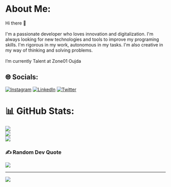 #  About Me:
Hi there 👋<br><br>I'm a passionate developer who loves innovation and digitalization. I'm always looking for new technologies and tools to improve my programing skills. I'm rigorous in my work, autonomous in my tasks. I'm also creative in my way of thinking and solving problems.<br><br>I’m currently Talent at Zone01 Oujda<br>


## 🌐 Socials:
[![Instagram](https://img.shields.io/badge/Instagram-%23E4405F.svg?logo=Instagram&logoColor=white)](https://instagram.com/hamzamaach_) [![LinkedIn](https://img.shields.io/badge/LinkedIn-%230077B5.svg?logo=linkedin&logoColor=white)](https://linkedin.com/in/hamzamaach) [![Twitter](https://img.shields.io/badge/Twitter-%231DA1F2.svg?logo=Twitter&logoColor=white)](https://twitter.com/hamza_maax) 

# 📊 GitHub Stats:
![](https://github-readme-stats.vercel.app/api?username=hamzamaach&theme=tokyonight&hide_border=false&include_all_commits=true&count_private=true)<br/>
![](https://github-readme-streak-stats.herokuapp.com/?user=hamzamaach&theme=tokyonight&hide_border=false)<br/>
![](https://github-readme-stats.vercel.app/api/top-langs/?username=hamzamaach&theme=tokyonight&hide_border=false&include_all_commits=true&count_private=true&layout=compact)

### ✍️ Random Dev Quote
![](https://quotes-github-readme.vercel.app/api?type=horizontal&theme=radical)

---
![](https://visitcount.itsvg.in/api?id=hamzamaach&label=Profile%20Views&color=6&icon=5&pretty=true)


